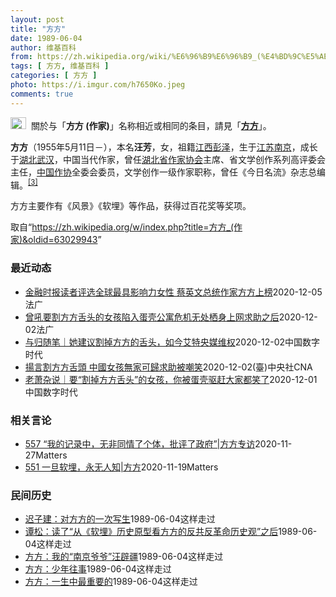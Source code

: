 ```yaml
---
layout: post
title: "方方"
date: 1989-06-04
author: 维基百科
from: https://zh.wikipedia.org/wiki/%E6%96%B9%E6%96%B9_(%E4%BD%9C%E5%AE%B6)
tags: [ 方方, 维基百科 ]
categories: [ 方方 ]
photo: https://i.imgur.com/h7650Ko.jpeg
comments: true
---
```

<div class="mw-parser-output"><div role="note" class="hatnote navigation-not-searchable"><a href="/wiki/Wikipedia:%E6%B6%88%E6%AD%A7%E4%B9%89" title="Wikipedia:消歧义"><img alt="Disambig gray.svg" src="//upload.wikimedia.org/wikipedia/commons/thumb/5/5f/Disambig_gray.svg/25px-Disambig_gray.svg.png" decoding="async" width="25" height="19" srcset="//upload.wikimedia.org/wikipedia/commons/thumb/5/5f/Disambig_gray.svg/38px-Disambig_gray.svg.png 1.5x, //upload.wikimedia.org/wikipedia/commons/thumb/5/5f/Disambig_gray.svg/50px-Disambig_gray.svg.png 2x" data-file-width="220" data-file-height="168"></a>&nbsp;&nbsp;關於与「<b>方方 (作家)</b>」名称相近或相同的条目，請見「<b><a href="/wiki/%E6%96%B9%E6%96%B9" class="mw-disambig" title="方方">方方</a></b>」。</div>



<p><b>方方</b>（1955年5月11日<span class="useeditintro" title="Template:BLP editintro">－</span>），本名<b>汪芳</b>，女，祖籍<a href="/wiki/%E6%B1%9F%E8%A5%BF%E7%9C%81" title="江西省">江西</a><a href="/wiki/%E5%BD%AD%E6%B3%BD%E5%8E%BF" title="彭泽县">彭泽</a>，生于<a href="/wiki/%E6%B1%9F%E8%8B%8F%E7%9C%81" title="江苏省">江苏</a><a href="/wiki/%E5%8D%97%E4%BA%AC%E5%B8%82" title="南京市">南京</a>，成长于<a href="/wiki/%E6%B9%96%E5%8C%97%E7%9C%81" title="湖北省">湖北</a><a href="/wiki/%E6%AD%A6%E6%B1%89%E5%B8%82" title="武汉市">武汉</a>，中国当代作家，曾任<a href="/wiki/%E6%B9%96%E5%8C%97%E7%9C%81%E4%BD%9C%E5%AE%B6%E5%8D%8F%E4%BC%9A" title="湖北省作家协会">湖北省作家协会</a>主席、省文学创作系列高评委会主任，<a href="/wiki/%E4%B8%AD%E5%9B%BD%E4%BD%9C%E5%AE%B6%E5%8D%8F%E4%BC%9A" title="中国作家协会">中国作协</a>全委会委员，文学创作一级作家职称，曾任《今日名流》杂志总编辑。<sup id="cite_ref-:0_3-0" class="reference"><a href="#cite_note-:0-3">[3]</a></sup>
</p><p>方方主要作有《风景》《软埋》等作品，获得过百花奖等奖项。
</p>
</div><noscript><img src="//zh.wikipedia.org/wiki/Special:CentralAutoLogin/start?type=1x1" alt="" title="" width="1" height="1" style="border: none; position: absolute;"></noscript>
<div class="printfooter">取自“<a dir="ltr" href="https://zh.wikipedia.org/w/index.php?title=方方_(作家)&amp;oldid=63029943">https://zh.wikipedia.org/w/index.php?title=方方_(作家)&amp;oldid=63029943</a>”</div><div id="recent-news"><h3>最近动态</h3><ul><li><a href="https://nodebe4.github.io/waimei/2020-12-05/%E9%87%91%E8%9E%8D%E6%97%B6%E6%8A%A5%E8%AF%BB%E8%80%85%E8%AF%84%E9%80%89%E5%85%A8%E7%90%83%E6%9C%80%E5%85%B7%E5%BD%B1%E5%93%8D%E5%8A%9B%E5%A5%B3%E6%80%A7-%E8%94%A1%E8%8B%B1%E6%96%87%E6%80%BB%E7%BB%9F%E4%BD%9C%E5%AE%B6%E6%96%B9%E6%96%B9%E4%B8%8A%E6%A6%9C" title="金融时报读者评选全球最具影响力女性 蔡英文总统作家方方上榜—— 06/12/2020 - 00:13 英国『金融时报』读者评选出2020年全世界最具影响力的12名女性，台湾总统蔡英文，德国总理默...">金融时报读者评选全球最具影响力女性 蔡英文总统作家方方上榜</a><time>2020-12-05</time><a class="tag">法广</a></li>
<li><a href="https://nodebe4.github.io/waimei/2020-12-02/%E6%9B%BE%E5%90%BC%E8%A6%81%E5%89%B2%E6%96%B9%E6%96%B9%E8%88%8C%E5%A4%B4%E7%9A%84%E5%A5%B3%E5%AD%A9%E9%99%B7%E5%85%A5%E8%9B%8B%E5%A3%B3%E5%85%AC%E5%AF%93%E5%8D%B1%E6%9C%BA%E6%97%A0%E5%A4%84%E6%A0%96%E8%BA%AB%E4%B8%8A%E7%BD%91%E6%B1%82%E5%8A%A9%E4%B9%8B%E5%90%8E" title="曾吼要割方方舌头的女孩陷入蛋壳公寓危机无处栖身上网求助之后—— 02/12/2020 - 12:44 一名曾上网扬言，割掉“武汉日记”作者方方舌头的中国女孩，最近却因“蛋壳公寓”爆发危机，自己在...">曾吼要割方方舌头的女孩陷入蛋壳公寓危机无处栖身上网求助之后</a><time>2020-12-02</time><a class="tag">法广</a></li>
<li><a href="https://nodebe4.github.io/waimei/2020-12-02/%E4%B8%8E%E5%BD%92%E9%9A%8F%E7%AC%94-%E5%A5%B9%E5%BB%BA%E8%AE%AE%E5%89%B2%E6%8E%89%E6%96%B9%E6%96%B9%E7%9A%84%E8%88%8C%E5%A4%B4-%E5%A6%82%E4%BB%8A%E8%89%BE%E7%89%B9%E5%A4%AE%E5%AA%92%E7%BB%B4%E6%9D%83" title="与归随笔｜她建议割掉方方的舌头，如今艾特央媒维权—— 今天在朋友圈看到了两张截图： 去微博求证了下，如实。 翻了翻她的微博，应该是一个人在大城市打拼，生活中有欢乐，也有烦恼。除了卷入蛋壳暴雷，不...">与归随笔｜她建议割掉方方的舌头，如今艾特央媒维权</a><time>2020-12-02</time><a class="tag">中国数字时代</a></li>
<li><a href="https://nodebe4.github.io/waimei/2020-12-02/%E6%8F%9A%E8%A8%80%E5%89%B2%E6%96%B9%E6%96%B9%E8%88%8C%E9%A0%AD-%E4%B8%AD%E5%9C%8B%E5%A5%B3%E5%AD%A9%E7%84%A1%E5%AE%B6%E5%8F%AF%E6%AD%B8%E6%B1%82%E5%8A%A9%E8%A2%AB%E5%98%B2%E7%AC%91" title="揚言割方方舌頭 中國女孩無家可歸求助被嘲笑—— （中央社記者邱國強北京2日電）一名曾上網揚言，割掉「武漢日記」作者方方舌頭的中國女孩，最近卻因「蛋殼公寓」爆發危機，自己在寒冬中被房東驅趕出門而上...">揚言割方方舌頭 中國女孩無家可歸求助被嘲笑</a><time>2020-12-02</time><a class="tag">(臺)中央社CNA</a></li>
<li><a href="https://nodebe4.github.io/waimei/2020-12-01/%E8%80%81%E8%90%A7%E6%9D%82%E8%AF%B4-%E8%A6%81-%E5%89%B2%E6%8E%89%E6%96%B9%E6%96%B9%E8%88%8C%E5%A4%B4-%E7%9A%84%E5%A5%B3%E5%AD%A9-%E4%BD%A0%E8%A2%AB%E8%9B%8B%E5%A3%B3%E9%A9%B1%E8%B5%B6%E5%A4%A7%E5%AE%B6%E9%83%BD%E7%AC%91%E4%BA%86" title="老萧杂说｜要“割掉方方舌头”的女孩，你被蛋壳驱赶大家都笑了—— &quot;很多人还不知道住房问题之严重，也不知道它会造成什么样的后果。唯一知道问题严重性与后果的，是亲历痛苦的那群人&quot;...">老萧杂说｜要“割掉方方舌头”的女孩，你被蛋壳驱赶大家都笑了</a><time>2020-12-01</time><a class="tag">中国数字时代</a></li>
</ul></div><div id="open-opinion"><h3>相关言论</h3><ul><li><a href="https://nodebe4.github.io/opinion/2020-11-27/557-%E6%88%91%E7%9A%84%E8%AE%B0%E5%BD%95%E4%B8%AD-%E6%97%A0%E9%9D%9E%E5%90%8C%E6%83%85%E4%BA%86%E4%B8%AA%E4%BD%93-%E6%89%B9%E8%AF%84%E4%BA%86%E6%94%BF%E5%BA%9C-%E6%96%B9%E6%96%B9%E4%B8%93%E8%AE%BF/" title="野兽爱智慧">557 “我的记录中，无非同情了个体，批评了政府”|方方专访</a><time>2020-11-27</time><a class="tag">Matters</a></li>
<li><a href="https://nodebe4.github.io/opinion/2020-11-19/551-%E4%B8%80%E6%97%A6%E8%BD%AF%E5%9F%8B-%E6%B0%B8%E6%97%A0%E4%BA%BA%E7%9F%A5-%E6%96%B9%E6%96%B9/" title="野兽爱智慧">551 一旦软埋，永无人知|方方</a><time>2020-11-19</time><a class="tag">Matters</a></li>
</ul></div><div id="mjls-record"><h3>民间历史</h3><ul><li><a href="https://nodebe4.github.io/mjlsh/1989-06-04/%E8%BF%9F%E5%AD%90%E5%BB%BA-%E5%AF%B9%E6%96%B9%E6%96%B9%E7%9A%84%E4%B8%80%E6%AC%A1%E5%86%99%E7%94%9F/" title="迟子建">迟子建：对方方的一次写生</a><time>1989-06-04</time><a class="tag">这样走过</a></li>
<li><a href="https://nodebe4.github.io/mjlsh/1989-06-04/%E8%B0%AD%E6%9D%BE-%E8%AF%BB%E4%BA%86-%E4%BB%8E-%E8%BD%AF%E5%9F%8B-%E5%8E%86%E5%8F%B2%E5%8E%9F%E5%9E%8B%E7%9C%8B%E6%96%B9%E6%96%B9%E7%9A%84%E5%8F%8D%E5%85%B1%E5%8F%8D%E9%9D%A9%E5%91%BD%E5%8E%86%E5%8F%B2%E8%A7%82-%E4%B9%8B%E5%90%8E/" title="谭松">谭松：读了“从《软埋》历史原型看方方的反共反革命历史观”之后</a><time>1989-06-04</time><a class="tag">这样走过</a></li>
<li><a href="https://nodebe4.github.io/mjlsh/1989-06-04/%E6%96%B9%E6%96%B9-%E6%88%91%E7%9A%84-%E5%8D%97%E4%BA%AC%E7%88%B7%E7%88%B7-%E6%B1%AA%E8%BE%9F%E7%96%86/" title="方方">方方：我的“南京爷爷”汪辟疆</a><time>1989-06-04</time><a class="tag">这样走过</a></li>
<li><a href="https://nodebe4.github.io/mjlsh/1989-06-04/%E6%96%B9%E6%96%B9-%E5%B0%91%E5%B9%B4%E5%BE%80%E4%BA%8B/" title="方方">方方：少年往事</a><time>1989-06-04</time><a class="tag">这样走过</a></li>
<li><a href="https://nodebe4.github.io/mjlsh/1989-06-04/%E6%96%B9%E6%96%B9-%E4%B8%80%E7%94%9F%E4%B8%AD%E6%9C%80%E9%87%8D%E8%A6%81%E7%9A%84/" title="方方">方方：一生中最重要的</a><time>1989-06-04</time><a class="tag">这样走过</a></li>
</ul></div>